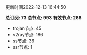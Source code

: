 更新时间2022-12-13 16:44:50

**总订阅: 73**
**总节点: 993**
**有效节点: 268**
- trojan节点: 45
- v2ray节点: 186
- ss节点: 36
- ssr节点: 1
